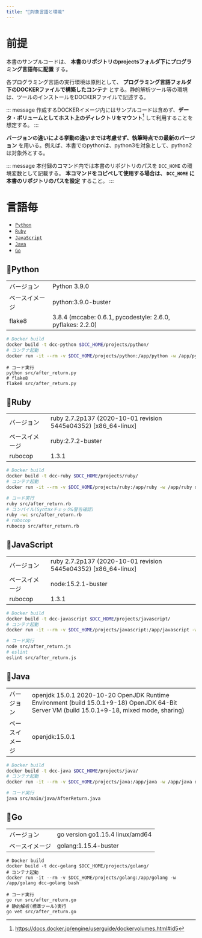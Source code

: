 ```yaml
---
title: "🧰対象言語と環境"
---
```


# 前提


本書のサンプルコードは、 **本書のリポジトリのprojectsフォルダ下にプログラミング言語毎に配置** する。

各プログラミング言語の実行環境は原則として、 **プログラミング言語フォルダ下のDOCKERファイルで構築したコンテナ** とする。静的解析ツール等の環境は、ツールのインストールをDOCKERファイルで記述する。

::: message
作成するDOCKERイメージ内にはサンプルコードは含めず、**データ・ボリュームとしてホスト上のディレクトリをマウント**[^1] して利用することを想定する。
:::

[^1]: https://docs.docker.jp/engine/userguide/dockervolumes.html#id5

**バージョンの違いによる挙動の違いまでは考慮せず、執筆時点での最新のバージョン** を用いる。例えば、本書でのpythonは、python3を対象として、python2は対象外とする。

::: message
本付録のコマンド内では本書のリポジトリのパスを `DCC_HOME` の環境変数として記載する。
**本コマンドをコピペして使用する場合は、 `DCC_HOME` に本書のリポジトリのパスを設定** すること。
:::

# 言語毎

- [`Python`](#🔧python)
- [`Ruby`](#🔧ruby)
- [`JavaScript`](#🔧javascript)
- [`Java`](#🔧java)
- [`Go`](#🔧go)

## 🔧Python

|||
|:--|:--|
|バージョン|Python 3.9.0|
|ベースイメージ|python:3.9.0-buster|
|flake8|3.8.4 (mccabe: 0.6.1, pycodestyle: 2.6.0, pyflakes: 2.2.0)|

``` sh
# Docker build
docker build -t dcc-python $DCC_HOME/projects/python/
# コンテナ起動
docker run -it --rm -v $DCC_HOME/projects/python:/app/python -w /app/python dcc-python bash
```

``` sh:コンテナ内で実行
# コード実行
python src/after_return.py
# flake8
flake8 src/after_return.py
```


## 🔧Ruby

|||
|:--|:--|
|バージョン|ruby 2.7.2p137 (2020-10-01 revision 5445e04352) [x86_64-linux]|
|ベースイメージ|ruby:2.7.2-buster|
|rubocop|1.3.1|

```  sh
# Docker build
docker build -t dcc-ruby $DCC_HOME/projects/ruby/
# コンテナ起動
docker run -it --rm -v $DCC_HOME/projects/ruby:/app/ruby -w /app/ruby dcc-ruby bash
```

``` sh
# コード実行
ruby src/after_return.rb
# コンパイル(Syntaxチェック&警告確認)
ruby -wc src/after_return.rb
# rubocop
rubocop src/after_return.rb
```

## 🔧JavaScript

|||
|:--|:--|
|バージョン|ruby 2.7.2p137 (2020-10-01 revision 5445e04352) [x86_64-linux]|
|ベースイメージ|node:15.2.1-buster|
|rubocop|1.3.1|

```  sh
# Docker build
docker build -t dcc-javascript $DCC_HOME/projects/javascript/
# コンテナ起動
docker run -it --rm -v $DCC_HOME/projects/javascript:/app/javascript -w /app/javascript dcc-javascript bash
```

``` sh
# コード実行
node src/after_return.js
# eslint
eslint src/after_return.js
```


## 🔧Java

|||
|:--|:--|
|バージョン|openjdk 15.0.1 2020-10-20 OpenJDK Runtime Environment (build 15.0.1+9-18) OpenJDK 64-Bit Server VM (build 15.0.1+9-18, mixed mode, sharing)|
|ベースイメージ|openjdk:15.0.1|

```  sh
# Docker build
docker build -t dcc-java $DCC_HOME/projects/java/
# コンテナ起動
docker run -it --rm -v $DCC_HOME/projects/java:/app/java -w /app/java dcc-java bash
```

``` sh
# コード実行
java src/main/java/AfterReturn.java
```

## 🔧Go

|||
|:--|:--|
|バージョン|go version go1.15.4 linux/amd64|
|ベースイメージ|golang:1.15.4-buster|


``` console
# Docker build
docker build -t dcc-golang $DCC_HOME/projects/golang/
# コンテナ起動
docker run -it --rm -v $DCC_HOME/projects/golang:/app/golang -w /app/golang dcc-golang bash
```

```
# コード実行
go run src/after_return.go
# 静的解析(標準ツール)実行
go vet src/after_return.go
```


